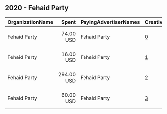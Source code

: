 ## 2020 - Fehaid Party 
|OrganizationName|Spent|PayingAdvertiserNames|CreativeUrls|Impressions|Genders|AgeBrackets|CountryCodes|BillingAddresses|CandidateBallotInformation|
|:---|---:|:---|:---|---:|:---|:---|:---|:---|:---|
|Fehaid Party|74.00 USD|Fehaid Party|[0](https://www.snap.com/political-ads/asset/b41bce5f75affe8a58195d9bf85acb0683d830db395509104e4fcf46117fcb49?mediaType=mp4)|49,682||20+|kuwait|"Block 1 street 139 house2,Jaber Alahmad,00000,KW"|Fehaid Aldeehani|
|Fehaid Party|16.00 USD|Fehaid Party|[1](https://www.snap.com/political-ads/asset/ce1176e7e875b5308398e2e92abbc24a8338e948ca64089bc643ca54f1d6c951?mediaType=mp4)|10,870||20+|kuwait|"Block 1 street 139 house2,Jaber Alahmad,00000,KW"|Fehaid Aldeehani|
|Fehaid Party|294.00 USD|Fehaid Party|[2](https://www.snap.com/political-ads/asset/8a9cc75d1e3d311e534fd8245c7c00559caab83a7f1f7e2f81a4138b7797d3bb?mediaType=mp4)|185,923||21+|kuwait|"Block 1 street 139 house2,Jaber Alahmad,00000,KW"|Fehaid Party|
|Fehaid Party|60.00 USD|Fehaid Party|[3](https://www.snap.com/political-ads/asset/9570e97db7dcb2cbe1cda89567d071a50d78e71281762a24f3021a43adf9862e?mediaType=mp4)|42,792||21+|kuwait|"Block 1 street 139 house2,Jaber Alahmad,00000,KW"|Fehaid Party|
